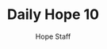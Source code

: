 ---
image: /assets/img/daily-hope-default-artwork.png
title: Daily Hope 10
number: 10
categories:
  - Daily Hope
author: Hope Staff
notes: Daily Hope 10
embed: >-
  EMBED_GOES_HERE
---